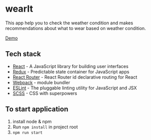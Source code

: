 # wearIt

This app help you to check the weather condition and makes recommendations about what to wear based on weather condition.

[Demo](https://wear-it.herokuapp.com)


## Tech stack

* [React](https://facebook.github.io/react/) - A JavaScript library for building user interfaces
* [Redux](http://redux.js.org/docs/introduction/) - Predictable state container for JavaScript apps
* [React Router](https://github.com/ReactTraining/react-router) - React Router id declarative routing for React
* [Webpack](https://webpack.js.org/) - module bundler
* [ESLint](https://eslint.org/) - The pluggable linting utility for JavaScript and JSX
* [SCSS](https://sass-lang.com/) - CSS with superpowers


## To start application

1. install node & npm
2. Run `npm install` in project root
3. `npm run start`
